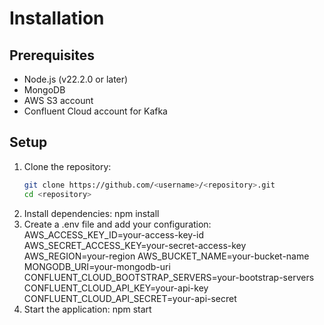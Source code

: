 # Installation

## Prerequisites

- Node.js (v22.2.0 or later)
- MongoDB
- AWS S3 account
- Confluent Cloud account for Kafka

## Setup

1. Clone the repository:
   ```sh
   git clone https://github.com/<username>/<repository>.git
   cd <repository>
2. Install dependencies:
    npm install
3. Create a .env file and add your configuration:
    AWS_ACCESS_KEY_ID=your-access-key-id
    AWS_SECRET_ACCESS_KEY=your-secret-access-key
    AWS_REGION=your-region
    AWS_BUCKET_NAME=your-bucket-name
    MONGODB_URI=your-mongodb-uri
    CONFLUENT_CLOUD_BOOTSTRAP_SERVERS=your-bootstrap-servers
    CONFLUENT_CLOUD_API_KEY=your-api-key
    CONFLUENT_CLOUD_API_SECRET=your-api-secret
4. Start the application:
    npm start

